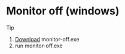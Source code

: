 # Monitor off (windows)

> [!TIP]
> 1. [Download](https://github.com/MAKS11060/monitor-off/releases) monitor-off.exe
> 2. run monitor-off.exe

